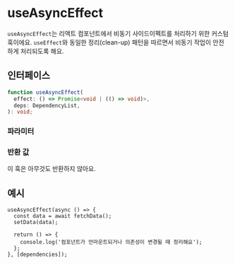 # useAsyncEffect

`useAsyncEffect`는 리액트 컴포넌트에서 비동기 사이드이펙트를 처리하기 위한 커스텀 훅이에요. `useEffect`와 동일한 정리(clean-up) 패턴을 따르면서 비동기 작업이 안전하게 처리되도록 해요.

## 인터페이스
```ts
function useAsyncEffect(
  effect: () => Promise<void | (() => void)>,
  deps: DependencyList,
): void;

```

### 파라미터

<Interface
  name="effect"
  type="() => Promise<void | (() => void)>"
  description="<code>useEffect</code> 패턴으로 실행되는 비동기 함수예요. 이 함수는 선택적으로 정리(cleanup) 함수를 반환할 수 있어요."
/>

<Interface
  name="deps"
  type="DependencyList"
  description="의존성 배열이에요. 이 배열의 값이 변경될 때마다 효과가 다시 실행돼요. 만약 생략하면, 컴포넌트가 마운트될 때만 한 번 실행돼요."
/>

### 반환 값

이 훅은 아무것도 반환하지 않아요.

## 예시

```tsx
useAsyncEffect(async () => {
  const data = await fetchData();
  setData(data);

  return () => {
    console.log('컴포넌트가 언마운트되거나 의존성이 변경될 때 정리해요');
  };
}, [dependencies]);
```
  
